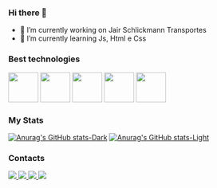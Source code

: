 ### Hi there 👋

- 🔭 I’m currently working on Jair Schlickmann Transportes
- 🌱 I’m currently learning Js, Html e Css

### Best technologies

<div>
<img src="https://cdn.jsdelivr.net/gh/devicons/devicon/icons/javascript/javascript-plain.svg" width="60" />         
<img src="https://cdn.jsdelivr.net/gh/devicons/devicon/icons/html5/html5-original.svg"width="60" />          
<img src="https://cdn.jsdelivr.net/gh/devicons/devicon/icons/css3/css3-original.svg"width="60" />          
<img src="https://cdn.jsdelivr.net/gh/devicons/devicon/icons/java/java-original.svg"width="60" />         
<img src="https://cdn.jsdelivr.net/gh/devicons/devicon/icons/python/python-original.svg"width="60" />
          
</div>
          
### My Stats
[![Anurag's GitHub stats-Dark](https://github-readme-stats.vercel.app/api?username=Espaniiol&show_icons=true&theme=dark#gh-dark-mode-only)](https://github.com/anuraghazra/github-readme-stats#gh-dark-mode-only)
[![Anurag's GitHub stats-Light](https://github-readme-stats.vercel.app/api?username=Espaniiol&show_icons=true&theme=default#gh-light-mode-only)](https://github.com/anuraghazra/github-readme-stats#gh-light-mode-only)

### Contacts

<div>
  <a href="https://www.instagram.com/espaniiol/">
    <img src="https://img.shields.io/badge/Instagram-E4405F?style=for-the-badge&logo=instagram&logoColor=white" />
  </a>
  <a href="https://steamcommunity.com/profiles/76561199095721059/">
    <img src="https://img.shields.io/badge/Steam-000000?style=for-the-badge&logo=steam&logoColor=white" />
  </a>
  <a href="https://twitter.com/espaniiol">
    <img src="https://img.shields.io/badge/Twitter-1DA1F2?style=for-the-badge&logo=twitter&logoColor=black" />
  </a>
  <a href="https://www.linkedin.com/in/guilherme-espaniol-schlickmann-a64653265">
    <img src="https://img.shields.io/badge/LinkedIn-0077B5?style=for-the-badge&logo=linkedin&logoColor=white" />
  </a>
</div>
